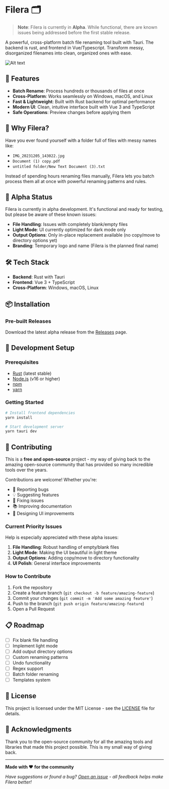 # Filera 🗂️

> **Note**: Filera is currently in **Alpha**. While functional, there are known issues being addressed before the first stable release.

A powerful, cross-platform batch file renaming tool built with Tauri. The backend is rust, and frontend in Vue/Typescript. Transform messy, disorganized filenames into clean, organized ones with ease.

![Alt text](src/assets/app_ui.jpg?raw=true "Title")

## 🚀 Features

- **Batch Rename**: Process hundreds or thousands of files at once
- **Cross-Platform**: Works seamlessly on Windows, macOS, and Linux
- **Fast & Lightweight**: Built with Rust backend for optimal performance
- **Modern UI**: Clean, intuitive interface built with Vue 3 and TypeScript
- **Safe Operations**: Preview changes before applying them

## 🎯 Why Filera?

Have you ever found yourself with a folder full of files with messy names like:

- `IMG_20231205_143022.jpg`
- `Document (1) copy.pdf`
- `untitled folder/New Text Document (3).txt`

Instead of spending hours renaming files manually, Filera lets you batch process them all at once with powerful renaming patterns and rules.

## 🚧 Alpha Status

Filera is currently in alpha development. It's functional and ready for testing, but please be aware of these known issues:

- **File Handling**: Issues with completely blank/empty files
- **Light Mode**: UI currently optimized for dark mode only
- **Output Options**: Only in-place replacement available (no copy/move to directory options yet)
- **Branding**: Temporary logo and name (Filera is the planned final name)

## 🛠️ Tech Stack

- **Backend**: Rust with Tauri
- **Frontend**: Vue 3 + TypeScript
- **Cross-Platform**: Windows, macOS, Linux

## 📦 Installation

### Pre-built Releases

Download the latest alpha release from the [Releases](https://github.com/yourusername/filera/releases) page.

## 🔧 Development Setup

### Prerequisites

- [Rust](https://rustup.rs/) (latest stable)
- [Node.js](https://nodejs.org/) (v16 or higher)
- [npm](https://www.npmjs.com)
- [yarn](https://yarnpkg.com/)

### Getting Started

```bash
# Install frontend dependencies
yarn install

# Start development server
yarn tauri dev
```

## 🤝 Contributing

This is a **free and open-source** project - my way of giving back to the amazing open-source community that has provided so many incredible tools over the years.

Contributions are welcome! Whether you're:

- 🐛 Reporting bugs
- 💡 Suggesting features
- 🔧 Fixing issues
- 📚 Improving documentation
- 🎨 Designing UI improvements

### Current Priority Issues

Help is especially appreciated with these alpha issues:

1. **File Handling**: Robust handling of empty/blank files
2. **Light Mode**: Making the UI beautiful in light theme
3. **Output Options**: Adding copy/move to directory functionality
4. **UI Polish**: General interface improvements

### How to Contribute

1. Fork the repository
2. Create a feature branch (`git checkout -b feature/amazing-feature`)
3. Commit your changes (`git commit -m 'Add some amazing feature'`)
4. Push to the branch (`git push origin feature/amazing-feature`)
5. Open a Pull Request

## 📋 Roadmap

- [ ] Fix blank file handling
- [ ] Implement light mode
- [ ] Add output directory options
- [ ] Custom renaming patterns
- [ ] Undo functionality
- [ ] Regex support
- [ ] Batch folder renaming
- [ ] Templates system

## 📄 License

This project is licensed under the MIT License - see the [LICENSE](https://claude.ai/chat/LICENSE) file for details.

## 🙏 Acknowledgments

Thank you to the open-source community for all the amazing tools and libraries that made this project possible. This is my small way of giving back.

---

**Made with ❤️ for the community**

_Have suggestions or found a bug? [Open an issue](https://github.com/yourusername/filera/issues) - all feedback helps make Filera better!_
